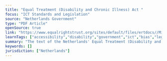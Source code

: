 ```yaml
---
title: "Equal Treatment (Disability and Chronic Illness) Act "
focus: "ICT Standards and Legislation"
source: "Netherlands Government"
type: "PDF Article"
openSource: true
link: "https://www.equalrightstrust.org/sites/default/files/ertdocs//Microsoft%20Word%20-%20EQUAL_TREATMENT.pdf"
learnTags: ["accessibility","disability","government","ict","bias","legislationAndLaw","rights","fairness"]
summary: "The text of the Netherlands' Equal Treatment (Disability and Chronic Illness) Act ."
keywords: []
jurisdiction: ["Netherlands"]
---
```

